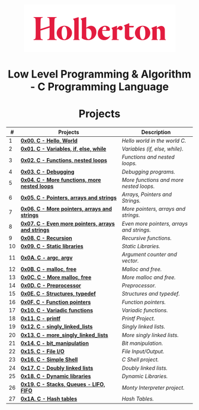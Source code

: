 <div align="center">
    <a href="https://www.holbertonschool.com/"><img src="https://raw.githubusercontent.com/Nachop51/Nachop51/main/logos/holberton.png"></a>
</div>

<h1 align="center">Low Level Programming & Algorithm - C Programming Language </h1>

<h1 align="center">Projects</h1>

| **#** | **Projects**                                                                           | **Description**                             |
| ----- | -------------------------------------------------------------------------------------- | ------------------------------------------- |
|   1   | **[0x00. C - Hello, World](./0x00-hello_world)**                                       | *Hello world in the world C.*               |
|   2   | **[0x01. C - Variables, if, else, while](./0x01-variables_if_else_while)**             | *Variables (if, else, while).*              |
|   3   | **[0x02. C - Functions, nested loops](./0x02-functions_nested_loops)**                 | *Functions and nested loops.*               |
|   4   | **[0x03. C - Debugging](./0x03-debugging)**                                            | *Debugging programs.*                       |
|   5   | **[0x04. C - More functions, more nested loops](./0x04-more_functions_nested_loops)**  | *More functions and more nested loops.*     |
|   6   | **[0x05. C - Pointers, arrays and strings](./0x05-pointers_arrays_strings)**           | *Arrays, Pointers and Strings.*             |
|   7   | **[0x06. C - More pointers, arrays and strings](./0x06-pointers_arrays_strings)**      | *More pointers, arrays and strings.*        |
|   8   | **[0x07. C - Even more pointers, arrays and strings](./0x07-pointers_arrays_strings)** | *Even more pointers, arrays and strings.*   |
|   9   | **[0x08. C - Recursion](./0x08-recursion)**                                            | *Recursive functions.*                      |
|  10   | **[0x09. C - Static libraries](./0x09-static_libraries)**                              | *Static Libraries.*                         |
|  11   | **[0x0A. C - argc, argv](./0x0A-argc_argv)**                                           | *Argument counter and vector.*               |
|  12   | **[0x0B. C - malloc, free](./0x0B-malloc_free)**                                       | *Malloc and free.*                          |
|  13   | **[0x0C. C - More malloc, free](./0x0C-more_malloc_free)**                             | *More malloc and free.*                     |
|  14   | **[0x0D. C - Preprocessor](./0x0D-preprocessor)**                                      | *Preprocessor.*                             |
|  15   | **[0x0E. C - Structures, typedef](./0x0E-structures_typedef)**                         | *Structures and typedef.*                   |
|  16   | **[0x0F. C - Function pointers](./00x0F-function_pointers)**                           | *Function pointers.*                        |
|  17   | **[0x10. C - Variadic functions](./0x10-variadic_functions)**                          | *Variadic functions.*                       |
|  18   | **[0x11. C - printf](https://github.com/Nachop51/printf)**                             | *Printf Project.*                           |
|  19   | **[0x12. C - singly_linked_lists](./0x12-singly_linked_lists)**                        | *Singly linked lists.*                      |
|  20   | **[0x13. C - more_singly_linked_lists](./0x13-more_singly_linked_lists)**              | *More singly linked lists.*                 |
|  21   | **[0x14. C - bit_manipulation](./0x14-bit_manipulation)**                              | *Bit manipulation.*                         |
|  22   | **[0x15. C - File I/O](./0x15-file_io)**                                               | *File Input/Output.*                        |
|  23   | **[0x16. C - Simple Shell](https://github.com/Nachop51/simple_shell)**                 | *C Shell project.*                          |
|  24   | **[0x17. C - Doubly linked lists](./0x17-doubly_linked_lists)**                        | *Doubly linked lists.*                      |
|  25   | **[0x18. C - Dynamic libraries](./0x18-dynamic_libraries)**                            | *Dynamic Libraries.*                        |
|  26   | **[0x19. C - Stacks, Queues - LIFO, FIFO](https://github.com/Nachop51/monty)**         | *Monty Interpreter project.*                |
|  27   | **[0x1A. C - Hash tables](./0x1A-hash_tables)**                                        | *Hash Tables.*                              |
